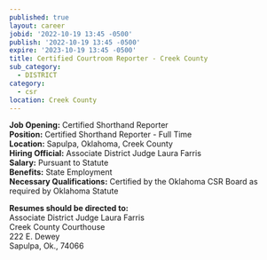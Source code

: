 ```yaml
---
published: true
layout: career
jobid: '2022-10-19 13:45 -0500'
publish: '2022-10-19 13:45 -0500'
expire: '2023-10-19 13:45 -0500'
title: Certified Courtroom Reporter - Creek County
sub_category:
  - DISTRICT
category:
  - csr
location: Creek County
---
```

**Job Opening:** Certified Shorthand Reporter  
**Position:** Certified Shorthand Reporter - Full Time  
**Location:** Sapulpa, Oklahoma, Creek County  
**Hiring Official:** Associate District Judge Laura Farris  
**Salary:** Pursuant to Statute  
**Benefits:** State Employment  
**Necessary Qualifications:** Certified by the Oklahoma CSR Board as required by Oklahoma Statute  

**Resumes should be directed to:**  
Associate District Judge Laura Farris  
Creek County Courthouse  
222 E. Dewey  
Sapulpa, Ok., 74066  
